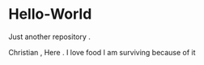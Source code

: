 # Hello-World
Just another repository .

Christian , Here . I love food
I am surviving because of it

